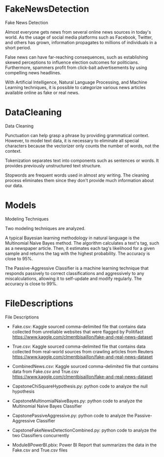 # FakeNewsDetection
Fake News Detection

Almost everyone gets news from several online news sources in today's world. As the usage of social media platforms such as Facebook, Twitter, and others has grown, information propagates to millions of individuals in a short period.

False news can have far-reaching consequences, such as establishing skewed perceptions to influence election outcomes for politicians. Furthermore, spammers profit from click-bait advertisements by using compelling news headlines. 

With Artificial Intelligence, Natural Language Processing, and Machine Learning techniques, it is possible to categorize various news articles available online as fake or real news.

# DataCleaning
Data Cleaning

Punctuation can help grasp a phrase by providing grammatical context. However, to model text data, it is necessary to eliminate all special characters because the vectorizer only counts the number of words, not the context.

Tokenization separates text into components such as sentences or words. It provides previously unstructured text structure.

Stopwords are frequent words used in almost any writing. The cleaning process eliminates them since they don't provide much information about our data.

# Models
Modeling Techniques

Two modeling techniques are analyzed.

A typical Bayesian learning methodology in natural language is the Multinomial Naive Bayes method. The algorithm calculates a text's tag, such as a newspaper article. Then, it estimates each tag's likelihood for a given sample and returns the tag with the highest probability. The accuracy is close to 95%.

The Passive-Aggressive Classifier is a machine learning technique that responds passively to correct classifications and aggressively to any miscalculations, allowing it to self-update and modify regularly. The accuracy is close to 99%.

# FileDescriptions
File Descriptions

   - Fake.csv: Kaggle sourced comma-delimited file that contains data collected from unreliable websites that were flagged by Politifact
     https://www.kaggle.com/clmentbisaillon/fake-and-real-news-dataset

   - True.csv: Kaggle sourced comma-delimited file that contains data collected from real-world sources from crawling articles from Reuters
     https://www.kaggle.com/clmentbisaillon/fake-and-real-news-dataset
     
   - CombinedNews.csv: Kaggle sourced comma-delimited file that contains data from Fake.csv and True.csv
     https://www.kaggle.com/clmentbisaillon/fake-and-real-news-dataset

   - CapstoneChiSquareHypothesis.py: python code to analyze the null hypothesis

   - CapstoneMultinomialNaiveBayes.py: python code to analyze the Multinomial Naive Bayes Classifier

   - CapstonePassiveAggressive.py: python code to analyze the Passive-Aggressive Classifier

   - CapstoneFakeNewsDetectionCombined.py: python code to analyze the two Classifiers concurrently

   - Module8PowerBI.pbix: Power BI Report that summarizes the data in the Fake.csv and True.csv files
